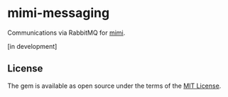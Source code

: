# mimi-messaging

Communications via RabbitMQ for [mimi](https://github.com/kukushkin/mimi).

[in development]


## License

The gem is available as open source under the terms of the [MIT License](http://opensource.org/licenses/MIT).

